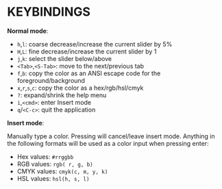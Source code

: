 # KEYBINDINGS

**Normal mode**:

- `h`,`l`: coarse decrease/increase the current slider by 5%
- `H`,`L`: fine decrease/increase the current slider by 1
- `j`,`k`: select the slider below/above
- `<Tab>`,`<S-Tab>`: move to the next/previous tab
- `f`,`b`: copy the color as an ANSI escape code for the foreground/background
- `x`,`r`,`s`,`c`: copy the color as a hex/rgb/hsl/cmyk
- `?`: expand/shrink the help menu
- `i`,`<cmd>`: enter Insert mode
- `q`/`<C-c>`: quit the application

**Insert mode**:

Manually type a color. Pressing <Esc> will cancel/leave insert mode.
Anything in the following formats will be used as a color input when
pressing enter:

- Hex values: `#rrggbb`
- RGB values: `rgb( r, g, b)`
- CMYK values: `cmyk(c, m, y, k)`
- HSL values: `hsl(h, s, l)`
